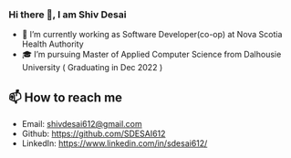 ### Hi there 👋, I am Shiv Desai

- 💼 I’m currently working as Software Developer(co-op) at Nova Scotia Health Authority
- 🎓 I’m pursuing Master of Applied Computer Science from Dalhousie University ( Graduating in Dec 2022 )

## 📫 How to reach me
- Email: shivdesai612@gmail.com 
- Github: https://github.com/SDESAI612
- LinkedIn: https://www.linkedin.com/in/sdesai612/




